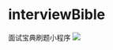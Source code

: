 # interviewBible
面试宝典刷题小程序
![](https://github.com/zhengvipin/interviewBible/raw/master/main/resources/static/imgs/1.png)  

